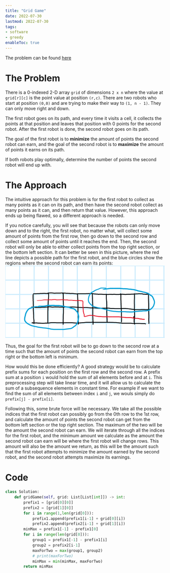 ```yaml
---
title: "Grid Game"
date: 2022-07-30
lastmod: 2022-07-30
tags:
- software
- greedy
enableToc: true
---
```

The problem can be found [here](https://leetcode.com/problems/grid-game/)

# The Problem
There is a 0-indexed 2-D array `grid` of dimensions `2 x n` where the value at `grid[r][c]` is the point value at position `(r,c)`. There are two robots who start at position `(0,0)` and are trying to make their way to `(1, n - 1)`. They can only move right and down.

The first robot goes on its path, and every time it visits a cell, it collects the points at that position and leaves that position with 0 points for the second robot. After the first robot is done, the second robot goes on its path.

The goal of the first robot is to **minimize** the amount of points the second robot can earn, and the goal of the second robot is to **maximize** the amount of points it earns on its path.

If both robots play optimally, determine the number of points the second robot will end up with.

# The Approach
The intuitive approach for this problem is for the first robot to collect as many points as it can on its path, and then have the second robot collect as many points as it can, and then return that value. However, this approach ends up being flawed, so a different approach is needed.

If you notice carefully, you will see that because the robots can only move down and to the right, the first robot, no matter what, will collect some amount of points from the first row, then go down to the second row and collect some amount of points until it reaches the end. Then, the second robot will only be able to either collect points from the top right section, or the bottom left section. It can better be seen in this picture, where the red line depicts a possible path for the first robot, and the blue circles show the regions where the second robot can earn its points:
![Grid Game](/notes/images/GridGamePic.png)

Thus, the goal for the first robot will be to go down to the second row at a time such that the amount of points the second robot can earn from the top right or the bottom left is minimum. 

How would this be done efficiently? A good strategy would be to calculate prefix sums for each position on the first row and the second row. A prefix sum at a position `i` would hold the sum of all elements before and at `i`. This preprocessing step will take linear time, and it will allow us to calculate the sum of a subsequence elements in constant time. For example if we want to find the sum of all elements between index `i` and `j`, we wouls simply do `prefix[j] - prefix[i]`.

Following this, some brute force will be necessary. We take all the possible indices that the first robot can possibly go from the 0th row to the 1st row, and calculate the amount of points the second robot can get from the bottom left section or the top right section. The maximum of the two will be the amount the second robot can earn. We will iterate through all the indices for the first robot, and the minimum amount we calculate as the amount the second robot can earn will be where the first robot will change rows. This amount will also be the amount we return, as this will be the amount such that the first robot attempts to minimize the amount earned by the second robot, and the second robot attempts maximize its earnings.

# Code
```py
class Solution:
    def gridGame(self, grid: List[List[int]]) -> int:
        prefix1 = [grid[0][0]]
        prefix2 = [grid[1][0]]
        for i in range(1,len(grid[0])):
            prefix1.append(prefix1[i-1] + grid[0][i])
            prefix2.append(prefix2[i-1] + grid[1][i])
        minMax = prefix1[-1] - prefix1[0]
        for i in range(len(grid[0])):
            group1 = prefix1[-1] - prefix1[i]
            group2 = prefix2[i-1]
            maxForTwo = max(group1, group2)
            # print(maxForTwo)
            minMax = min(minMax, maxForTwo)
        return minMax
```
